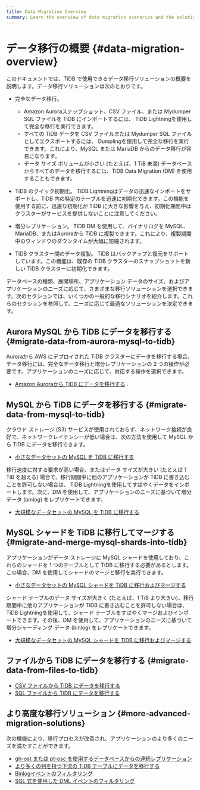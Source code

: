 ```yaml
---
title: Data Migration Overview
summary: Learn the overview of data migration scenarios and the solutions.
---
```


# データ移行の概要 {#data-migration-overview}

このドキュメントでは、TiDB で使用できるデータ移行ソリューションの概要を説明します。データ移行ソリューションは次のとおりです。

-   完全なデータ移行。
    -   Amazon Auroraスナップショット、CSV ファイル、または Mydumper SQL ファイルを TiDB にインポートするには、 TiDB Lightningを使用して完全な移行を実行できます。
    -   すべての TiDB データを CSV ファイルまたは Mydumper SQL ファイルとしてエクスポートするには、 Dumplingを使用して完全な移行を実行できます。これにより、MySQL または MariaDB からのデータ移行が容易になります。
    -   データ サイズ ボリュームが小さい (たとえば、1 TiB 未満) データベースからすべてのデータを移行するには、TiDB Data Migration (DM) を使用することもできます。

-   TiDB のクイック初期化。 TiDB Lightningはデータの迅速なインポートをサポートし、TiDB 内の特定のテーブルを迅速に初期化できます。この機能を使用する前に、迅速な初期化が TiDB に大きな影響を与え、初期化期間中はクラスターがサービスを提供しないことに注意してください。

-   増分レプリケーション。 TiDB DM を使用して、バイナリログを MySQL、MariaDB、またはAuroraから TiDB に複製できます。これにより、複製期間中のウィンドウのダウンタイムが大幅に短縮されます。

-   TiDB クラスター間のデータ複製。 TiDB はバックアップと復元をサポートしています。この機能は、既存の TiDB クラスターのスナップショットを新しい TiDB クラスターに初期化できます。

データベースの種類、展開場所、アプリケーション データのサイズ、およびアプリケーションのニーズに応じて、さまざまな移行ソリューションを選択できます。次のセクションでは、いくつかの一般的な移行シナリオを紹介します。これらのセクションを参照して、ニーズに応じて最適なソリューションを決定できます。

## Aurora MySQL から TiDB にデータを移行する {#migrate-data-from-aurora-mysql-to-tidb}

Auroraから AWS にデプロイされた TiDB クラスターにデータを移行する場合、データ移行には、完全なデータ移行と増分レプリケーションの 2 つの操作が必要です。アプリケーションのニーズに応じて、対応する操作を選択できます。

-   [Amazon Auroraから TiDB にデータを移行する](/migrate-aurora-to-tidb.md) .

## MySQL から TiDB にデータを移行する {#migrate-data-from-mysql-to-tidb}

クラウド ストレージ (S3) サービスが使用されておらず、ネットワーク接続が良好で、ネットワークレイテンシーが低い場合は、次の方法を使用して MySQL から TiDB にデータを移行できます。

-   [小さなデータセットの MySQL を TiDB に移行する](/migrate-small-mysql-to-tidb.md)

移行速度に対する要求が高い場合、またはデータ サイズが大きい (たとえば 1 TiB を超える) 場合で、移行期間中に他のアプリケーションが TiDB に書き込むことを許可しない場合は、 TiDB Lightningを使用してすばやくデータをインポートします。次に、DM を使用して、アプリケーションのニーズに基づいて増分データ (binlog) をレプリケートできます。

-   [大規模なデータセットの MySQL を TiDB に移行する](/migrate-large-mysql-to-tidb.md)

## MySQL シャードを TiDB に移行してマージする {#migrate-and-merge-mysql-shards-into-tidb}

アプリケーションがデータ ストレージに MySQL シャードを使用しており、これらのシャードを 1 つのテーブルとして TiDB に移行する必要があるとします。この場合、DM を使用してシャードのマージと移行を実行できます。

-   [小さなデータセットの MySQL シャードを TiDB に移行およびマージする](/migrate-small-mysql-shards-to-tidb.md)

シャード テーブルのデータ サイズが大きく (たとえば、1 TiB より大きい)、移行期間中に他のアプリケーションが TiDB に書き込むことを許可しない場合は、 TiDB Lightningを使用して、シャード テーブルをすばやくマージおよびインポートできます。その後、DM を使用して、アプリケーションのニーズに基づいて増分シャーディング データ (binlog) をレプリケートできます。

-   [大規模なデータセットの MySQL シャードを TiDB に移行およびマージする](/migrate-large-mysql-shards-to-tidb.md)

## ファイルから TiDB にデータを移行する {#migrate-data-from-files-to-tidb}

-   [CSV ファイルから TiDB にデータを移行する](/migrate-from-csv-files-to-tidb.md)
-   [SQL ファイルから TiDB にデータを移行する](/migrate-from-sql-files-to-tidb.md)

## より高度な移行ソリューション {#more-advanced-migration-solutions}

次の機能により、移行プロセスが改善され、アプリケーションのより多くのニーズを満たすことができます。

-   [gh-ost または pt-osc を使用するデータベースからの連続レプリケーション](/migrate-with-pt-ghost.md)
-   [より多くの列を持つ下流の TiDB テーブルにデータを移行する](/migrate-with-more-columns-downstream.md)
-   [Binlogイベントのフィルタリング](/filter-binlog-event.md)
-   [SQL 式を使用した DML イベントのフィルタリング](/filter-dml-event.md)
